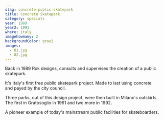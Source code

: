```yaml
---
slag: concrete-public-skatepark
title: Concrete Skatepark
category: specials
year: 1989
year2: 1991
where: italy
imagehowmany: 2
backgroundColor: gray2
images:
  - 01.jpg
  - 02.jpg
---
```


Back in 1989 Rok designs, consults and supervises the creation of a public skatepark.

It's Italy's first free public skatepark project.
Made to last using concrete and payed by the city council.

Three parks, out of this design project, were then built in Milano's outskirts.
The first in Gratosoglio in 1991 and two more in 1992.

A pioneer example of today's mainstream public facilities for skateboarders.
